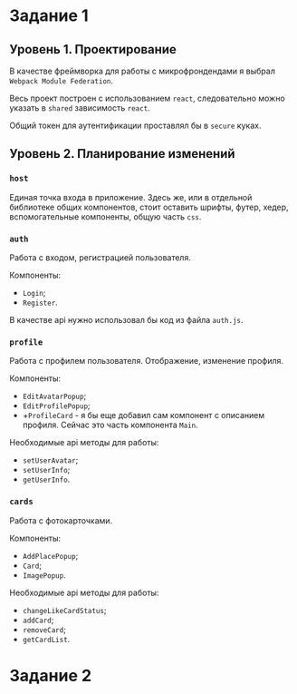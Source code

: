 # Задание 1

## Уровень 1. Проектирование

В качестве фреймворка для работы с микрофрондендами я выбрал `Webpack Module Federation`. 

Весь проект построен с использованием `react`, следовательно можно указать в `shared` зависимость `react`.

Общий токен для аутентификации проставлял бы в `secure` куках.

## Уровень 2. Планирование изменений

### `host`

Единая точка входа в приложение. Здесь же, или в отдельной библиотеке общих компонентов, стоит оставить шрифты, футер, хедер, вспомогательные компоненты, общую часть `css`.

### `auth`

Работа с входом, регистрацией пользователя. 

Компоненты:
- `Login`;
- `Register`.

В качестве api нужно использовал бы код из файла `auth.js`.


### `profile`

Работа с профилем пользователя. Отображение, изменение профиля.

Компоненты:
- `EditAvatarPopup`;
- `EditProfilePopup`;
- +`ProfileCard` - я бы еще добавил сам компонент с описанием профиля. Сейчас это часть компонента `Main`.

Необходимые api методы для работы:
- `setUserAvatar`;
- `setUserInfo`;
- `getUserInfo`.

### `cards`

Работа с фотокарточками. 

Компоненты:
- `AddPlacePopup`;
- `Card`;
- `ImagePopup`.

Необходимые api методы для работы:
- `changeLikeCardStatus`;
- `addCard`;
- `removeCard`;
- `getCardList`.


# Задание 2

